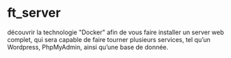 # ft_server
découvrir la technologie "Docker" afin de vous faire installer un server web complet, qui sera capable de faire tourner plusieurs services, tel qu’un Wordpress, PhpMyAdmin, ainsi qu’une base de donnée.
